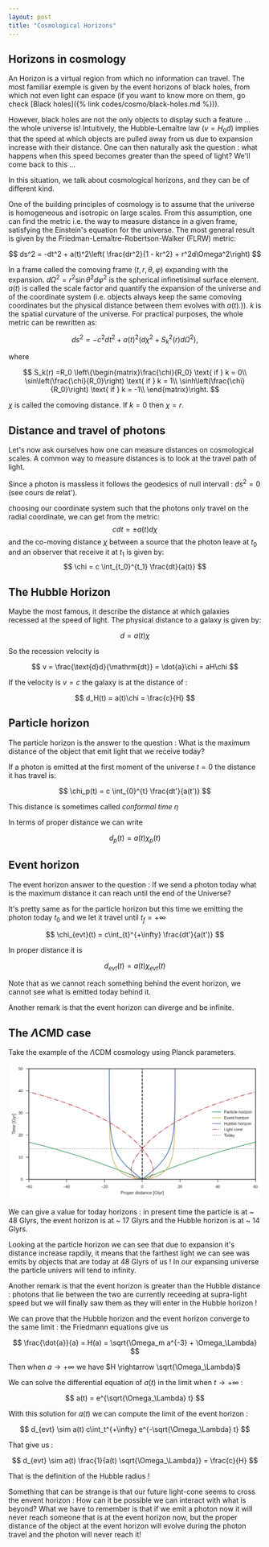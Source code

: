 ```yaml
---
layout: post
title: "Cosmological Horizons"
---
```


## Horizons in cosmology

An Horizon is a virtual region from which no information can travel. The most familiar exemple is given by the event horizons of black holes, from which not even light can espace (if you want to know more on them, go check [Black holes]({% link codes/cosmo/black-holes.md %})).

However, black holes are not the only objects to display such a feature ... the whole universe is! Intuitively, the Hubble-Lemaître law ($v = H_0d$) implies that the speed at which objects are pulled away from us due to expansion increase with their distance. One can then naturally ask the question : what happens when this speed becomes greater than the speed of light? We'll come back to this ...

In this situation, we talk about cosmological horizons, and they can be of different kind.

One of the building principles of cosmology is to assume that the universe is homogeneous and isotropic on large scales. From this assumption, one can find the metric i.e. the way to measure distance in a given frame, satisfying the Einstein's equation for the universe.
The most general result is given by the Friedman-Lemaître-Robertson-Walker (FLRW) metric:

$$ 
ds^2 = -dt^2 + a(t)^2\left( \frac{dr^2}{1 - kr^2}  + r^2d\Omega^2\right) 
$$

In a frame called the comoving frame $(t,r,\theta,\varphi)$ expanding with the expansion. $d\Omega^2 = r^2\sin\theta^2 d\varphi^2$ is the spherical infinetisimal surface element. $a(t)$ is called the scale factor and quantify the expansion of the universe and of the coordinate system (i.e. objects always keep the same comoving coordinates but the physical distance between them evolves with $a(t)$.)). $k$ is the spatial curvature of the universe.
For practical purposes, the whole metric can be rewritten as:

$$ 
ds^2 = -c^2dt^2 + a(t)^2\left(d\chi^2 + S_k^2(r) d\Omega^2\right), 
$$

where

$$ 
S_k(r) =R_0 \left\{\begin{matrix}\frac{\chi}{R_0} \text{ if } k = 0\\
                 \sin\left(\frac{\chi}{R_0}\right) \text{ if } k = 1\\
                  \sinh\left(\frac{\chi}{R_0}\right) \text{ if } k = -1\\
            \end{matrix}\right. 
$$

$\chi$ is called the comoving distance. If $k=0$ then $\chi =r$. 

## Distance and travel of photons

Let's now ask ourselves how one can measure distances on cosmological scales. A common way to measure distances is to look at the travel path of light.

Since a photon is massless it follows the geodesics of null intervall : $ds^2 = 0$ (see cours de relat').

choosing our coordinate system such that the photons only travel on the radial coordinate, we can get from the metric:
$$ 
cdt = \pm a(t) d\chi 
$$
and the co-moving distance $\chi$ between a source that the photon leave at $t_0$ and an observer that receive it at $t_1$ is given by:
$$ 
\chi = c \int_{t_0}^{t_1} \frac{dt}{a(t)} 
$$

## The Hubble Horizon

Maybe the most famous, it describe the distance at which galaxies recessed at the speed of light. The physical distance to a galaxy is given by:

$$ 
d = a(t)\chi 
$$

So the recession velocity is

$$ 
v = \frac{\text{d}d}{\mathrm{dt}} = \dot{a}\chi = aH\chi
$$

If the velocity is $v = c$ the galaxy is at the distance of :

$$ 
d_H(t) = a(t)\chi = \frac{c}{H}
$$

## Particle horizon

The particle horizon is the answer to the question :  What is the maximum distance of the object that emit light that we receive today?

If a photon is emitted at the first moment of the universe $t = 0$ the distance it has travel is:

$$
\chi_p(t) = c \int_{0}^{t} \frac{dt'}{a(t')} 
$$


This distance is sometimes called *conformal time* $\eta$

In terms of proper distance we can write

$$ 
d_p(t) = a(t)\chi_p(t)
$$

## Event horizon

The event horizon answer to the question : If we send a photon today what is the maximum distance it can reach until the end of the Universe?

It's pretty same as for the particle horizon but this time we emitting the photon today $t_0$ and we let it travel until $t_f = +\infty$

$$ 
\chi_{evt}(t) = c\int_{t}^{+\infty} \frac{dt'}{a(t')} 
$$

In proper distance it is

$$
d_{evt}(t) = a(t)\chi_{evt}(t)
$$

Note that as we cannot reach something behind the event horizon, we cannot see what is emitted today behind it.

Another remark is that the event horizon can diverge and be infinite.

## The $\Lambda$CMD case 
Take the example of the $\Lambda$CDM cosmology using Planck parameters.

   ![my image](./images/LCDMhorizons.png "my image") 
  
We can give a value for today horizons : in present time the particle is at ~ 48 Glyrs, the event horizon is at ~ 17 Glyrs and the Hubble horizon is at ~ 14 Glyrs.

Looking at the particle horizon we can see that due to expansion it's distance increase rapdily, it means that the farthest light we can see was emits by objects that are today at 48 Glyrs of us ! In our expansing universe the particle univers will tend to infinity.

Another remark is that the event horizon is greater than the Hubble distance : photons that lie between the two are currently receeding at supra-light speed but we will finally saw them as they will enter in the Hubble horizon ! 

We can prove that the Hubble horizon and the event horizon converge to the same limit :
the Friedmann equations give us 

$$
\frac{\dot{a}}{a} = H(a) = \sqrt{\Omega_m a^{-3} + \Omega_\Lambda}
$$

Then when $a \rightarrow +\infty$ we have $H \rightarrow \sqrt{\Omega_\Lambda}$

We can solve the differential equation of $a(t)$ in the limit when $t \rightarrow +\infty$ :

$$
a(t) = e^{\sqrt{\Omega_\Lambda} t}
$$

With this solution for $a(t)$ we can compute the limit of the event horizon :

$$
d_{evt} \sim a(t) c\int_t^{+\infty} e^{-\sqrt{\Omega_\Lambda} t}
$$

That give us :

$$ 
d_{evt} \sim a(t) \frac{1}{a(t) \sqrt{\Omega_\Lambda}} = \frac{c}{H} 
$$

That is the definition of the Hubble radius !


Something that can be strange is that our future light-cone seems to cross the envent horizon : How can it be possible we can interact with what is beyond? What we have to remember is that if we emit a photon now it will never reach someone that is at the event horizon now, but the proper distance of the object at the event horizon will evolve during the photon travel and the photon will never reach it!
